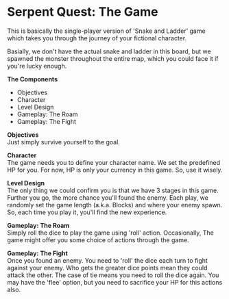 # Serpent Quest: The Game

This is basically the single-player version of 'Snake and Ladder' game which takes you through the journey of your fictional character.

Basially, we don't have the actual snake and ladder in this board, but we spawned the monster throughout the entire map, which you could face it if you're lucky enough.

**The Components**
- Objectives
- Character
- Level Design
- Gameplay: The Roam
- Gameplay: The Fight


**Objectives**\
Just simply survive yourself to the goal.


**Character**\
The game needs you to define your character name. We set the predefined HP for you. For now, HP is only your currency in this game. So, use it wisely.

**Level Design**\
The only thing we could confirm you is that we have 3 stages in this game. Further you go, the more chance you'll found the enemy.
Each play, we randomly set the game length (a.k.a. Blocks) and where your enemy spawn. So, each time you play it, you'll find the new experience.

**Gameplay: The Roam**\
Simply roll the dice to play the game using 'roll' action. Occasionally, The game might offer you some choice of actions through the game.

**Gameplay: The Fight**\
Once you found an enemy. You need to 'roll' the dice each turn to fight against your enemy. Who gets the greater dice points mean they could attack the other. The case of tie means you need to roll the dice again. You may have the 'flee' option, but you need to sacrifice your HP for this actions also.
